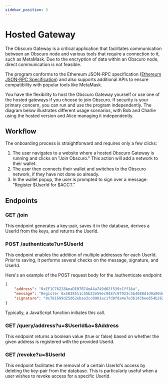 ```yaml
---
sidebar_position: 3
---
```


# Hosted Gateway

The Obscuro Gateway is a critical application that facilitates communication between an Obscuro node and various tools that require a connection to it, such as MetaMask. Due to the encryption of data within an Obscuro node, direct communication is not feasible.

The program conforms to the Ethereum JSON-RPC specification ([Ethereum JSON-RPC Specification](https://playground.open-rpc.org/?schemaUrl=https://raw.githubusercontent.com/ethereum/eth1.0-apis/assembled-spec/openrpc.json)) and also supports additional APIs to ensure compatibility with popular tools like MetaMask.

You have the flexibility to host the Obscuro Gateway yourself or use one of the hosted gateways if you choose to join Obscuro. If security is your primary concern, you can run and use the program independently. The diagram below illustrates different usage scenarios, with Bob and Charlie using the hosted version and Alice managing it independently.

## Workflow

The onboarding process is straightforward and requires only a few clicks:

1. The user navigates to a website where a hosted Obscuro Gateway is running and clicks on "Join Obscuro." This action will add a network to their wallet.
2. The user then connects their wallet and switches to the Obscuro network, if they have not done so already.
3. In the wallet popup, the user is prompted to sign over a message: "Register $UserId for $ACCT."

## Endpoints

### GET /join

This endpoint generates a key-pair, saves it in the database, derives a UserId from the keys, and returns the UserId.

### POST /authenticate?u=$UserId

This endpoint enables the addition of multiple addresses for each UserId. Prior to saving, it performs several checks on the message, signature, and UserId.

Here's an example of the POST request body for the /authenticate endpoint:

```json
{
    "address": "0xEF1C76228AeaDE07B74eA4a749d02f539cCff16a",
    "message": "Register 0x5038511c45b22e59ec9487c97923c5b4088d1d9a00dd7cbe081dd18c86ae6b2c for 0xef1c76228aeade07b74ea4a749d02f539ccff16a",
    "signature": "0x781699d25d62ebaa3cc0901ac1fd9fda4e7e3b143bee854b262434e3e22021d1607b5680924ac439dec9838344d6785100c7043312cec07b7fd1e9d26983f69f1b"
}
```

Typically, a JavaScript function initiates this call.

### GET /query/address?u=$UserId&a=$Address

This endpoint returns a boolean value (true or false) based on whether the given address is registered with the provided UserId.

### GET /revoke?u=$UserId

This endpoint facilitates the removal of a certain UserId's access by deleting the key-pair from the database. This is particularly useful when a user wishes to revoke access for a specific UserId.
